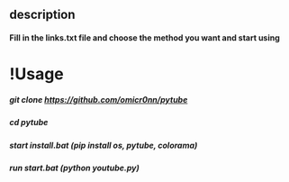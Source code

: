 ## description

#### Fill in the links.txt file and choose the method you want and start using

# !Usage

##### git clone https://github.com/omicr0nn/pytube

##### cd pytube

##### start install.bat (pip install os, pytube, colorama)

##### run start.bat (python youtube.py)
